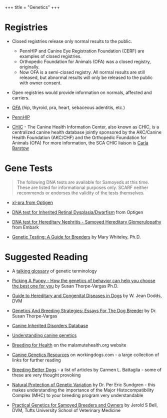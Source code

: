 +++
title = "Genetics"
+++


# Registries


- Closed registries release only normal results to the public.
  - PennHIP and Canine Eye Registration Foundation (CERF) are examples of closed registries.
  - Orthopedic Foundation for Animals (OFA) was a closed registry, originally.
  - Now OFA is a semi-closed registry. All normal results are still released, but abnormal results will only be released to the public with owner consent.
- Open registries would provide information on normals, affected and carriers.

- [OFA](https://www.ofa.org/) (hip, thyroid, pra, heart, sebaceous adentitis, etc.)

- [PennHIP](http://www.pennhip.org/)

- [CHIC](http://www.caninehealthinfo.org/) - The Canine Health Information
Center, also known as CHIC, is a centralized canine health database
jointly sponsored by the AKC/Canine Health Foundation (AKC/CHF) and the
Orthopedic Foundation for Animals (OFA)  For more information, the SCA
CHIC liaison is
[Carla Barstow](mailto:cb0085@auburn.edu?subject=CHIC)


# Gene Tests


> The following DNA tests are available for Samoyeds at this time.  These are listed for informational purposes only. SCARF neither recommends or endorses the validity of the tests themselves.

- [xl-pra from Optigen](http://www.optigen.com/opt9_test_xlpra.html)

- [DNA test for Inherited Retinal Dysplasia/Dwarfism](/optigen-dna-test-for-retinal-dysplasia-dwarfism-in-the-samoyed) from Optigen

- [DNA test for Hereditary Nephritis - Samoyed Hereditary Glomerulopathy](https://shop.embarkvet.com/products/embark-for-breeders-dog-dna-test-kit) from Embark

- [Genetic Testing: A Guide for Breeders](http://siriusdog.com/genetic-testing-breeders-guide/) by Mary Whiteley, Ph.D.


# Suggested Reading


- A [talking glossary](http://www.genome.gov/Glossary/) of genetic terminology

- [Picking A Puppy - How the genetics of behavior can help you choose the best one for you](/breeders/picking-a-puppy) by Susan Thorpe-Vargas Ph.D.

- [Guide to Hereditary and Congenital Diseases in Dogs](http://siriusdog.com/articles/hereditary-congenital-diseases-dog.htm) by W. Jean Dodds, DVM

- [Genetics And Breeding Strategies: Essays For The Dog Breeder](http://www.pawpeds.com/pawacademy/genetics/breedingstrategies/) by Dr. Susan Thorpe-Vargas

- [Canine Inherited Disorders Database](http://cidd.discoveryspace.ca/)

- [Understanding canine genetics](https://www.thekennelclub.org.uk/health/for-breeders/understanding-canine-genetics/)

- [Breeding for Health](http://malamute-health.org/index.php/breeding-for-health) on the malamutehealth.org website

- [Canine Genetics Resources](http://www.workingdogs.com/genetics.htm) on workingdogs.com - a large collection of links for further reading

- [Breeding Better Dogs](http://www.breedingbetterdogs.com/articles/articles.html) - a list of articles by Carmen L. Battaglia - some of these are very thought provoking

- [Natural Protection of Genetic Variation](http://www.pawpeds.com/pawacademy/general/naturalprotection/) by Dr. Per Eric Sundgren - this makes understanding the importance of the Major Histocompatibility Complex (MHC) to your breeding program very understandable

- [Practical Genetics for Samoyed Breeders and Owners](/files/dr_bell_genetics_lecture.pdf) by Jerold S Bell, DVM, Tufts University School of Veterinary Medicine
